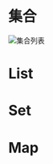 # 集合
![集合列表](https://www.runoob.com/wp-content/uploads/2014/01/2243690-9cd9c896e0d512ed.gif)


# List


# Set


# Map